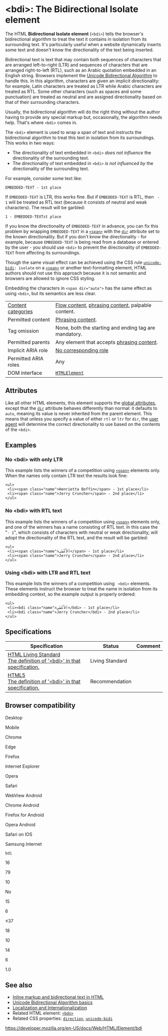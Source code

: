 &lt;bdi&gt;: The Bidirectional Isolate element
==============================================

The HTML **Bidirectional Isolate element** (`<bdi>`) tells the browser's bidirectional algorithm to treat the text it contains in isolation from its surrounding text. It's particularly useful when a website dynamically inserts some text and doesn't know the directionality of the text being inserted.

Bidirectional text is text that may contain both sequences of characters that are arranged left-to-right (LTR) and sequences of characters that are arranged right-to-left (RTL), such as an Arabic quotation embedded in an English string. Browsers implement the [Unicode Bidirectional Algorithm](https://www.w3.org/International/articles/inline-bidi-markup/uba-basics) to handle this. In this algorithm, characters are given an implicit directionality: for example, Latin characters are treated as LTR while Arabic characters are treated as RTL. Some other characters (such as spaces and some punctuation) are treated as neutral and are assigned directionality based on that of their surrounding characters.

Usually, the bidirectional algorithm will do the right thing without the author having to provide any special markup but, occasionally, the algorithm needs help. That's where `<bdi>` comes in.

The `<bdi>` element is used to wrap a span of text and instructs the bidirectional algorithm to treat this text in isolation from its surroundings. This works in two ways:

-   The directionality of text embedded in `<bdi>` *does not influence* the directionality of the surrounding text.
-   The directionality of text embedded in `<bdi>` *is not influenced by* the directionality of the surrounding text.

For example, consider some text like:

    EMBEDDED-TEXT - 1st place

If `EMBEDDED-TEXT` is LTR, this works fine. But if `EMBEDDED-TEXT` is RTL, then ` - 1` will be treated as RTL text (because it consists of neutral and weak characters). The result will be garbled:

    1 - EMBEDDED-TEXTst place

If you know the directionality of `EMBEDDED-TEXT` in advance, you can fix this problem by wrapping `EMBEDDED-TEXT` in a [`<span>`](span) with the [`dir`](../global_attributes#attr-dir) attribute set to the known directionality. But if you don't know the directionality - for example, because `EMBEDDED-TEXT` is being read from a database or entered by the user - you should use `<bdi>` to prevent the directionality of `EMBEDDED-TEXT` from affecting its surroundings.

Though the same visual effect can be achieved using the CSS rule [`unicode-bidi`](https://developer.mozilla.org/en-US/docs/Web/CSS/unicode-bidi)`: isolate` on a [`<span>`](span) or another text-formatting element, HTML authors should not use this approach because it is not semantic and browsers are allowed to ignore CSS styling.

Embedding the characters in `<span dir="auto">` has the same effect as using `<bdi>`, but its semantics are less clear.

<table><tbody><tr class="odd"><td><a href="https://developer.mozilla.org/en-US/docs/Web/Guide/HTML/Content_categories">Content categories</a></td><td><a href="https://developer.mozilla.org/en-US/docs/Web/Guide/HTML/Content_categories#flow_content">Flow content</a>, <a href="https://developer.mozilla.org/en-US/docs/Web/Guide/HTML/Content_categories#phrasing_content">phrasing content</a>, palpable content.</td></tr><tr class="even"><td>Permitted content</td><td><a href="https://developer.mozilla.org/en-US/docs/Web/Guide/HTML/Content_categories#phrasing_content">Phrasing content</a>.</td></tr><tr class="odd"><td>Tag omission</td><td>None, both the starting and ending tag are mandatory.</td></tr><tr class="even"><td>Permitted parents</td><td>Any element that accepts <a href="https://developer.mozilla.org/en-US/docs/Web/Guide/HTML/Content_categories#phrasing_content">phrasing content</a>.</td></tr><tr class="odd"><td>Implicit ARIA role</td><td><a href="https://www.w3.org/TR/html-aria/#dfn-no-corresponding-role">No corresponding role</a></td></tr><tr class="even"><td>Permitted ARIA roles</td><td>Any</td></tr><tr class="odd"><td>DOM interface</td><td><a href="https://developer.mozilla.org/en-US/docs/Web/API/HTMLElement"><code>HTMLElement</code></a></td></tr></tbody></table>

Attributes
----------

Like all other HTML elements, this element supports the [global attributes](../global_attributes), except that the [`dir`](../global_attributes#attr-dir) attribute behaves differently than normal: it defaults to `auto`, meaning its value is never inherited from the parent element. This means that unless you specify a value of either `rtl` or `ltr` for `dir`, the [user agent](https://developer.mozilla.org/en-US/docs/Glossary/User_agent) will determine the correct directionality to use based on the contents of the `<bdi>`.

Examples
--------

### No &lt;bdi&gt; with only LTR

This example lists the winners of a competition using [`<span>`](span) elements only. When the names only contain LTR text the results look fine:

    <ul>
     <li><span class="name">Henrietta Boffin</span> - 1st place</li>
     <li><span class="name">Jerry Cruncher</span> - 2nd place</li>
    </ul>

### No &lt;bdi&gt; with RTL text

This example lists the winners of a competition using [`<span>`](span) elements only, and one of the winners has a name consisting of RTL text. In this case the "`- 1`", which consists of characters with neutral or weak directionality, will adopt the directionality of the RTL text, and the result will be garbled:

    <ul>
     <li><span class="name">اَلأَعْشَى</span> - 1st place</li>
     <li><span class="name">Jerry Cruncher</span> - 2nd place</li>
    </ul>

### Using &lt;bdi&gt; with LTR and RTL text

This example lists the winners of a competition using ` <bdi>` elements. These elements instruct the browser to treat the name in isolation from its embedding context, so the example output is properly ordered:

    <ul>
     <li><bdi class="name">اَلأَعْشَى</bdi> - 1st place</li>
     <li><bdi class="name">Jerry Cruncher</bdi> - 2nd place</li>
    </ul>

Specifications
--------------

<table><thead><tr class="header"><th>Specification</th><th>Status</th><th>Comment</th></tr></thead><tbody><tr class="odd"><td><a href="https://html.spec.whatwg.org/multipage/semantics.html#the-bdi-element">HTML Living Standard<br />
<span class="small">The definition of '&lt;bdi&gt;' in that specification.</span></a></td><td><span class="spec-living">Living Standard</span></td><td></td></tr><tr class="even"><td><a href="https://www.w3.org/TR/html52/textlevel-semantics.html#the-bdi-element">HTML5<br />
<span class="small">The definition of '&lt;bdi&gt;' in that specification.</span></a></td><td><span class="spec-rec">Recommendation</span></td><td></td></tr></tbody></table>

Browser compatibility
---------------------

Desktop

Mobile

Chrome

Edge

Firefox

Internet Explorer

Opera

Safari

WebView Android

Chrome Android

Firefox for Android

Opera Android

Safari on IOS

Samsung Internet

`bdi`

16

79

10

No

15

6

≤37

18

10

14

6

1.0

See also
--------

-   [Inline markup and bidirectional text in HTML](https://www.w3.org/International/articles/inline-bidi-markup/)
-   [Unicode Bidirectional Algorithm basics](https://www.w3.org/International/articles/inline-bidi-markup/uba-basics)
-   [Localization and Internationalization](https://developer.mozilla.org/en-US/docs/Web/Localization)
-   Related HTML element: [`<bdo>`](bdo)
-   Related CSS properties: [`direction`](https://developer.mozilla.org/en-US/docs/Web/CSS/direction), [`unicode-bidi`](https://developer.mozilla.org/en-US/docs/Web/CSS/unicode-bidi)

<a href="https://developer.mozilla.org/en-US/docs/Web/HTML/Element/bdi" class="_attribution-link">https://developer.mozilla.org/en-US/docs/Web/HTML/Element/bdi</a>
